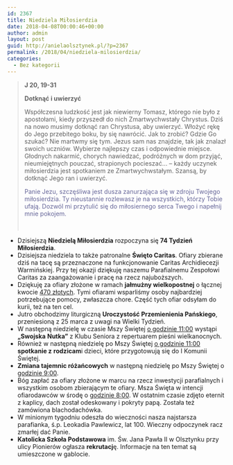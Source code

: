 ```yaml
---
id: 2367
title: Niedziela Miłosierdzia
date: 2018-04-08T00:00:46+00:00
author: admin
layout: post
guid: http://anielaolsztynek.pl/?p=2367
permalink: /2018/04/niedziela-milosierdzia/
categories:
  - Bez kategorii
---
```

> **J 20, 19-31**
> 
> **Dotknąć i uwierzyć**
> 
> Współczesna ludzkość jest jak niewierny Tomasz, którego nie było z apostołami, kiedy przyszedł do nich Zmartwychwstały Chrystus. Dziś na nowo musimy dotknąć ran Chrystusa, aby uwierzyć. Włożyć rękę do Jego przebitego boku, by się nawrócić. Jak to zrobić? Gdzie Go szukać? Nie martwmy się tym. Jezus sam nas znajdzie, tak jak znalazł swoich uczniów. Wybierze najlepszy czas i odpowiednie miejsce. Głodnych nakarmić, chorych nawiedzać, podróżnych w dom przyjąć, nieumiejętnych pouczać, strapionych pocieszać&#8230; &#8211; każdy uczynek miłosierdzia jest spotkaniem ze Zmartwychwstałym. Szansą, by dotknąć Jego ran i uwierzyć.
> 
> <span style="color: #666699;">Panie Jezu, szczęśliwa jest dusza zanurzająca się w zdroju Twojego miłosierdzia. Ty nieustannie rozlewasz je na wszystkich, którzy Tobie ufają. Dozwól mi przytulić się do miłosiernego serca Twego i napełnij mnie pokojem.</span>
> 
> &nbsp;

  * Dzisiejszą **Niedzielą Miłosierdzia** rozpoczyna się **74 Tydzień Miłosierdzia**.
  * Dzisiejsza niedziela to także patronalne **Święto Caritas**. Ofiary zbierane dziś na tacę są przeznaczone na funkcjonowanie Caritas Archidiecezji Warmińskiej. Przy tej okazji dziękuję naszemu Parafialnemu Zespołowi Caritas za zaangażowanie i pracę na rzecz najuboższych.
  * Dziękuję za ofiary złożone w ramach **jałmużny wielkopostnej** o łącznej kwocie <span style="text-decoration: underline;">470 złotych</span>. Tymi ofiarami wsparliśmy osoby najbardziej potrzebujące pomocy, zwłaszcza chore. Część tych ofiar odsyłam do kurii, też na ten cel.
  * Jutro obchodzimy liturgiczną **Uroczystość Przemienienia Pańskiego**, przeniesioną z 25 marca z uwagi na Wielki Tydzień.
  * W następną niedzielę w czasie Mszy Świętej <span style="text-decoration: underline;">o godzinie 11:00</span> wystąpi **„Swojska** **Nutka”** z Klubu Seniora z repertuarem pieśni wielkanocnych.
  * Również w następną niedzielę po Mszy Świętej <span style="text-decoration: underline;">o godzinie 11:00</span> **spotkanie z** **rodzicam**i dzieci, które przygotowują się do I Komunii Świętej.
  * **Zmiana tajemnic różańcowych** w następną niedzielę po Mszy Świętej o <span style="text-decoration: underline;">godzinie 9:00</span>.
  * Bóg zapłać za ofiary złożone w marcu na rzecz inwestycji parafialnych i wszystkim osobom zbierającym te ofiary. Msza Święta w intencji ofiarodawców w środę o <span style="text-decoration: underline;">godzinie 8:00</span>. W ostatnim czasie zdjęto eternit z kaplicy, dach został odeskowany i pokryty papą. Została też zamówiona blachodachówka.
  * W minionym tygodniu odeszła do wieczności nasza najstarsza parafianka, ś.p. Leokadia Pawlewicz, lat 100. Wieczny odpoczynek racz zmarłej dać Panie.
  * **Katolicka Szkoła Podstawowa** im. Św. Jana Pawła II w Olsztynku przy ulicy Pionierów ogłasza **rekrutacj**ę. Informacje na ten temat są umieszczone w gablocie.